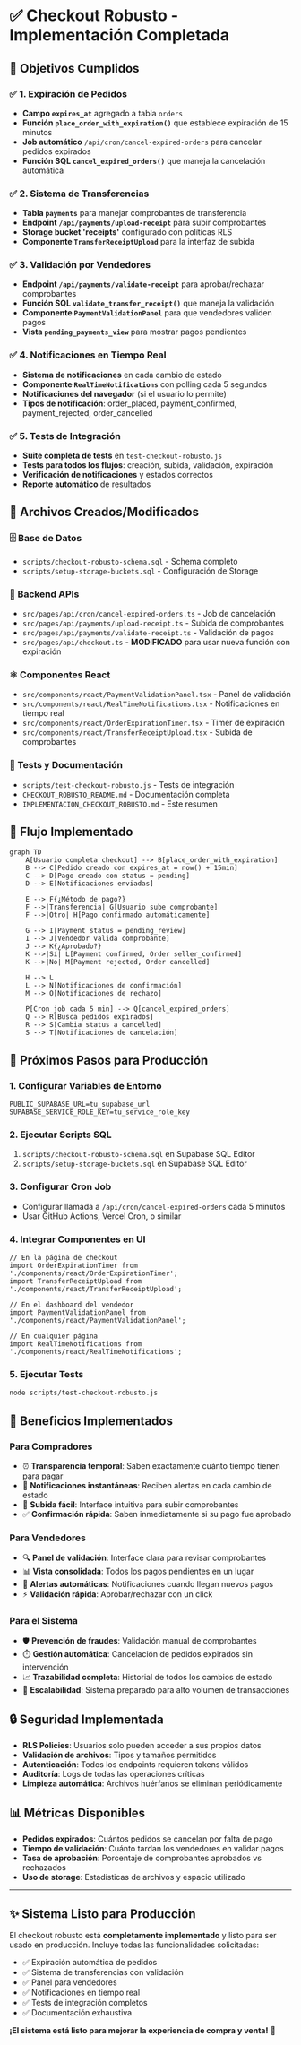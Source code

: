 # ✅ Checkout Robusto - Implementación Completada

## 🎯 Objetivos Cumplidos

### ✅ 1. Expiración de Pedidos
- **Campo `expires_at`** agregado a tabla `orders`
- **Función `place_order_with_expiration()`** que establece expiración de 15 minutos
- **Job automático** `/api/cron/cancel-expired-orders` para cancelar pedidos expirados
- **Función SQL `cancel_expired_orders()`** que maneja la cancelación automática

### ✅ 2. Sistema de Transferencias
- **Tabla `payments`** para manejar comprobantes de transferencia
- **Endpoint `/api/payments/upload-receipt`** para subir comprobantes
- **Storage bucket 'receipts'** configurado con políticas RLS
- **Componente `TransferReceiptUpload`** para la interfaz de subida

### ✅ 3. Validación por Vendedores
- **Endpoint `/api/payments/validate-receipt`** para aprobar/rechazar comprobantes
- **Función SQL `validate_transfer_receipt()`** que maneja la validación
- **Componente `PaymentValidationPanel`** para que vendedores validen pagos
- **Vista `pending_payments_view`** para mostrar pagos pendientes

### ✅ 4. Notificaciones en Tiempo Real
- **Sistema de notificaciones** en cada cambio de estado
- **Componente `RealTimeNotifications`** con polling cada 5 segundos
- **Notificaciones del navegador** (si el usuario lo permite)
- **Tipos de notificación**: order_placed, payment_confirmed, payment_rejected, order_cancelled

### ✅ 5. Tests de Integración
- **Suite completa de tests** en `test-checkout-robusto.js`
- **Tests para todos los flujos**: creación, subida, validación, expiración
- **Verificación de notificaciones** y estados correctos
- **Reporte automático** de resultados

## 📁 Archivos Creados/Modificados

### 🗄️ Base de Datos
- `scripts/checkout-robusto-schema.sql` - Schema completo
- `scripts/setup-storage-buckets.sql` - Configuración de Storage

### 🔧 Backend APIs
- `src/pages/api/cron/cancel-expired-orders.ts` - Job de cancelación
- `src/pages/api/payments/upload-receipt.ts` - Subida de comprobantes
- `src/pages/api/payments/validate-receipt.ts` - Validación de pagos
- `src/pages/api/checkout.ts` - **MODIFICADO** para usar nueva función con expiración

### ⚛️ Componentes React
- `src/components/react/PaymentValidationPanel.tsx` - Panel de validación
- `src/components/react/RealTimeNotifications.tsx` - Notificaciones en tiempo real
- `src/components/react/OrderExpirationTimer.tsx` - Timer de expiración
- `src/components/react/TransferReceiptUpload.tsx` - Subida de comprobantes

### 🧪 Tests y Documentación
- `scripts/test-checkout-robusto.js` - Tests de integración
- `CHECKOUT_ROBUSTO_README.md` - Documentación completa
- `IMPLEMENTACION_CHECKOUT_ROBUSTO.md` - Este resumen

## 🔄 Flujo Implementado

```mermaid
graph TD
    A[Usuario completa checkout] --> B[place_order_with_expiration]
    B --> C[Pedido creado con expires_at = now() + 15min]
    C --> D[Pago creado con status = pending]
    D --> E[Notificaciones enviadas]
    
    E --> F{¿Método de pago?}
    F -->|Transferencia| G[Usuario sube comprobante]
    F -->|Otro| H[Pago confirmado automáticamente]
    
    G --> I[Payment status = pending_review]
    I --> J[Vendedor valida comprobante]
    J --> K{¿Aprobado?}
    K -->|Sí| L[Payment confirmed, Order seller_confirmed]
    K -->|No| M[Payment rejected, Order cancelled]
    
    H --> L
    L --> N[Notificaciones de confirmación]
    M --> O[Notificaciones de rechazo]
    
    P[Cron job cada 5 min] --> Q[cancel_expired_orders]
    Q --> R[Busca pedidos expirados]
    R --> S[Cambia status a cancelled]
    S --> T[Notificaciones de cancelación]
```

## 🚀 Próximos Pasos para Producción

### 1. Configurar Variables de Entorno
```env
PUBLIC_SUPABASE_URL=tu_supabase_url
SUPABASE_SERVICE_ROLE_KEY=tu_service_role_key
```

### 2. Ejecutar Scripts SQL
1. `scripts/checkout-robusto-schema.sql` en Supabase SQL Editor
2. `scripts/setup-storage-buckets.sql` en Supabase SQL Editor

### 3. Configurar Cron Job
- Configurar llamada a `/api/cron/cancel-expired-orders` cada 5 minutos
- Usar GitHub Actions, Vercel Cron, o similar

### 4. Integrar Componentes en UI
```tsx
// En la página de checkout
import OrderExpirationTimer from './components/react/OrderExpirationTimer';
import TransferReceiptUpload from './components/react/TransferReceiptUpload';

// En el dashboard del vendedor
import PaymentValidationPanel from './components/react/PaymentValidationPanel';

// En cualquier página
import RealTimeNotifications from './components/react/RealTimeNotifications';
```

### 5. Ejecutar Tests
```bash
node scripts/test-checkout-robusto.js
```

## 🎉 Beneficios Implementados

### Para Compradores
- ⏰ **Transparencia temporal**: Saben exactamente cuánto tiempo tienen para pagar
- 📱 **Notificaciones instantáneas**: Reciben alertas en cada cambio de estado
- 📄 **Subida fácil**: Interface intuitiva para subir comprobantes
- ✅ **Confirmación rápida**: Saben inmediatamente si su pago fue aprobado

### Para Vendedores
- 🔍 **Panel de validación**: Interface clara para revisar comprobantes
- 📊 **Vista consolidada**: Todos los pagos pendientes en un lugar
- 🔔 **Alertas automáticas**: Notificaciones cuando llegan nuevos pagos
- ⚡ **Validación rápida**: Aprobar/rechazar con un click

### Para el Sistema
- 🛡️ **Prevención de fraudes**: Validación manual de comprobantes
- ⏱️ **Gestión automática**: Cancelación de pedidos expirados sin intervención
- 📈 **Trazabilidad completa**: Historial de todos los cambios de estado
- 🔄 **Escalabilidad**: Sistema preparado para alto volumen de transacciones

## 🔒 Seguridad Implementada

- **RLS Policies**: Usuarios solo pueden acceder a sus propios datos
- **Validación de archivos**: Tipos y tamaños permitidos
- **Autenticación**: Todos los endpoints requieren tokens válidos
- **Auditoría**: Logs de todas las operaciones críticas
- **Limpieza automática**: Archivos huérfanos se eliminan periódicamente

## 📊 Métricas Disponibles

- **Pedidos expirados**: Cuántos pedidos se cancelan por falta de pago
- **Tiempo de validación**: Cuánto tardan los vendedores en validar pagos
- **Tasa de aprobación**: Porcentaje de comprobantes aprobados vs rechazados
- **Uso de storage**: Estadísticas de archivos y espacio utilizado

---

## ✨ Sistema Listo para Producción

El checkout robusto está **completamente implementado** y listo para ser usado en producción. Incluye todas las funcionalidades solicitadas:

- ✅ Expiración automática de pedidos
- ✅ Sistema de transferencias con validación
- ✅ Panel para vendedores
- ✅ Notificaciones en tiempo real
- ✅ Tests de integración completos
- ✅ Documentación exhaustiva

**¡El sistema está listo para mejorar la experiencia de compra y venta!** 🚀
